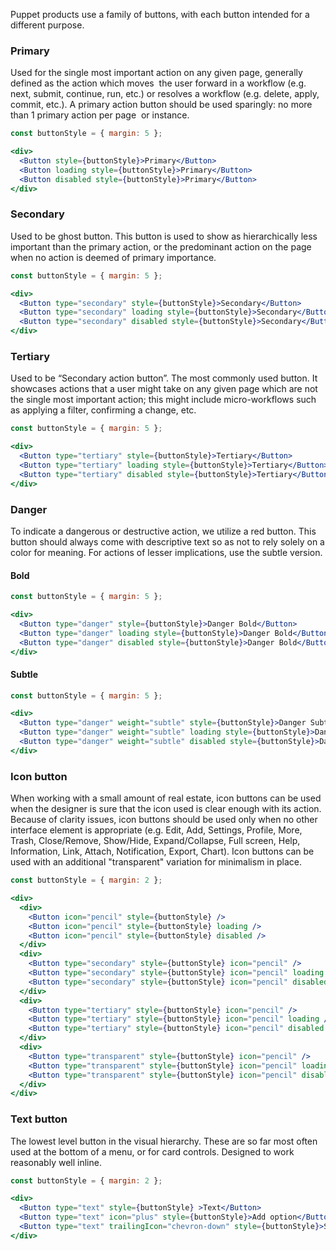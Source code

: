 Puppet products use a family of buttons, with each button intended for a different purpose.

### Primary

Used for the single most important action on any given page, generally defined as the action which moves  the user forward in a workflow (e.g. next, submit, continue, run, etc.) or resolves a workflow (e.g. delete, apply, commit, etc.). A primary action button should be used sparingly: no more than 1 primary action per page  or instance.

```jsx
const buttonStyle = { margin: 5 };

<div>
  <Button style={buttonStyle}>Primary</Button>
  <Button loading style={buttonStyle}>Primary</Button>
  <Button disabled style={buttonStyle}>Primary</Button>
</div>
```

### Secondary

Used to be ghost button. This button is used to show as hierarchically less important than the primary action, or the predominant action on the page when no action is deemed of primary importance.

```jsx
const buttonStyle = { margin: 5 };

<div>
  <Button type="secondary" style={buttonStyle}>Secondary</Button>
  <Button type="secondary" loading style={buttonStyle}>Secondary</Button>
  <Button type="secondary" disabled style={buttonStyle}>Secondary</Button>
</div>
```

### Tertiary

Used to be “Secondary action button”. The most commonly used button. It showcases actions that a user might take on any given page which are not the single most important action; this might include micro-workflows such as applying a filter, confirming a change, etc.

```jsx
const buttonStyle = { margin: 5 };

<div>
  <Button type="tertiary" style={buttonStyle}>Tertiary</Button>
  <Button type="tertiary" loading style={buttonStyle}>Tertiary</Button>
  <Button type="tertiary" disabled style={buttonStyle}>Tertiary</Button>
</div>
```

### Danger

To indicate a dangerous or destructive action, we utilize a red button. This button should always come with descriptive text so as not to rely solely on a color for meaning. For actions of lesser implications, use the subtle version.

#### Bold

```jsx
const buttonStyle = { margin: 5 };

<div>
  <Button type="danger" style={buttonStyle}>Danger Bold</Button>
  <Button type="danger" loading style={buttonStyle}>Danger Bold</Button>
  <Button type="danger" disabled style={buttonStyle}>Danger Bold</Button>
</div>
```

#### Subtle

```jsx
const buttonStyle = { margin: 5 };

<div>
  <Button type="danger" weight="subtle" style={buttonStyle}>Danger Subtle</Button>
  <Button type="danger" weight="subtle" loading style={buttonStyle}>Danger Subtle</Button>
  <Button type="danger" weight="subtle" disabled style={buttonStyle}>Danger Subtle</Button>
</div>
```

### Icon button

When working with a small amount of real estate, icon buttons can be used when the designer is sure that the icon used is clear enough with its action. Because of clarity issues, icon buttons should be used only when no other interface element is appropriate (e.g. Edit, Add, Settings, Profile, More, Trash, Close/Remove, Show/Hide, Expand/Collapse, Full screen, Help, Information, Link, Attach, Notification, Export, Chart). Icon buttons can be used with an additional "transparent" variation for minimalism in place.

```jsx
const buttonStyle = { margin: 2 };

<div>
  <div>
    <Button icon="pencil" style={buttonStyle} />
    <Button icon="pencil" style={buttonStyle} loading />
    <Button icon="pencil" style={buttonStyle} disabled />
  </div>
  <div>
    <Button type="secondary" style={buttonStyle} icon="pencil" />
    <Button type="secondary" style={buttonStyle} icon="pencil" loading />
    <Button type="secondary" style={buttonStyle} icon="pencil" disabled/>
  </div>
  <div>
    <Button type="tertiary" style={buttonStyle} icon="pencil" />
    <Button type="tertiary" style={buttonStyle} icon="pencil" loading />
    <Button type="tertiary" style={buttonStyle} icon="pencil" disabled />
  </div>
  <div>
    <Button type="transparent" style={buttonStyle} icon="pencil" />
    <Button type="transparent" style={buttonStyle} icon="pencil" loading />
    <Button type="transparent" style={buttonStyle} icon="pencil" disabled />
  </div>
</div>
```

### Text button

The lowest level button in the visual hierarchy. These are so far most often used at the bottom of a menu, or for card controls. Designed to work reasonably well inline.

```jsx
const buttonStyle = { margin: 2 };

<div>
  <Button type="text" style={buttonStyle} >Text</Button>
  <Button type="text" icon="plus" style={buttonStyle}>Add option</Button>
  <Button type="text" trailingIcon="chevron-down" style={buttonStyle}>Select option</Button>
</div>
```
